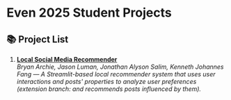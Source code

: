# Even 2025 Student Projects

## 📚 Project List

1. **[Local Social Media Recommender](https://github.com/kengomatsuo/local-recommender)**  
   *Bryan Archie, Jason Luman, Jonathan Alyson Salim, Kenneth Johannes Fang — A Streamlit-based local recommender system that uses user interactions and posts' properties to analyze user preferences (extension branch: and recommends posts influenced by them).*
